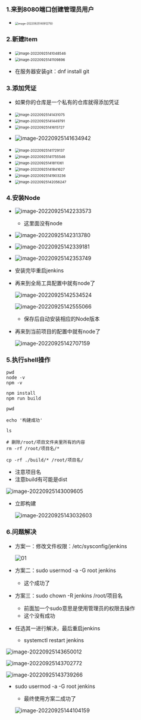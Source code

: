 ### 1.来到8080端口创建管理员用户

- <img src="./images/image-20220925140912750.png" alt="image-20220925140912750" style="zoom:50%;" />

### 2.新建Item

- <img src="./images/image-20220925141048546.png" alt="image-20220925141048546" style="zoom:67%;" />

- <img src="./images/image-20220925141109896.png" alt="image-20220925141109896" style="zoom:67%;" />

- 在服务器安装git：dnf install git

### 3.添加凭证

- 如果你的仓库是一个私有的仓库就得添加凭证

- <img src="./images/image-20220925141431075.png" alt="image-20220925141431075" style="zoom:67%;" />

- <img src="./images/image-20220925141449791.png" alt="image-20220925141449791" style="zoom:67%;" />

- <img src="./images/image-20220925141615727.png" alt="image-20220925141615727" style="zoom:67%;" />

- ![image-20220925141634942](./images/image-20220925141634942.png)

- <img src="./images/image-20220925141729137.png" alt="image-20220925141729137" style="zoom:67%;" />
- <img src="./images/image-20220925141755546.png" alt="image-20220925141755546" style="zoom:67%;" />
- <img src="./images/image-20220925141811061.png" alt="image-20220925141811061" style="zoom:67%;" />
- <img src="./images/image-20220925141841627.png" alt="image-20220925141841627" style="zoom:67%;" />

- <img src="./images/image-20220925141903236.png" alt="image-20220925141903236" style="zoom:67%;" />
- <img src="./images/image-20220925142056247.png" alt="image-20220925142056247" style="zoom:67%;" />

### 4.安装Node

- ![image-20220925142233573](./images/image-20220925142233573.png)

  - 这里面没有node

- ![image-20220925142313780](./images/image-20220925142313780.png)

- ![image-20220925142339181](./images/image-20220925142339181.png)
  
- ![image-20220925142353749](./images/image-20220925142353749.png)
  
- 安装完毕重启jenkins

- 再来到全局工具配置中就有node了

  ![image-20220925142534524](./images/image-20220925142534524.png)

  ![image-20220925142555066](./images/image-20220925142555066.png)

  - 保存后自动安装相应的Node版本

- 再来到当前项目的配置中就有node了

  ![image-20220925142707159](./images/image-20220925142707159.png)

### 5.执行shell操作

```shell
pwd
node -v
npm -v

npm install 
npm run build

pwd

echo '构建成功'

ls

# 删除/root/项目文件夹里所有的内容
rm -rf /root/项目名/* 

cp -rf ./build/* /root/项目名/
```

- 注意项目名
- 注意build有可能是dist

![image-20220925143009605](./images/image-20220925143009605.png)

- 立即构建

  ![image-20220925143032603](./images/image-20220925143032603.png)

### 6.问题解决

- 方案一：修改文件权限：/etc/sysconfig/jenkins

  ![01](./images/01.jpg)

- 方案二：sudo usermod -a -G root jenkins

  - 这个成功了

- 方案三：sudo chown -R jenkins /root/项目名

  - 前面加一个sudo意思是使用管理员的权限去操作
  - 这个没有成功

- 任选其一进行解决，最后重启jenkins

  - systemctl restart jenkins

![image-20220925143650012](./images/image-20220925143650012.png)

![image-20220925143702772](./images/image-20220925143702772.png)

![image-20220925143739266](./images/image-20220925143739266.png)

- sudo usermod -a -G root jenkins

  - 最终使用方案二成功了

  ![image-20220925144104159](./images/image-20220925144104159.png)



